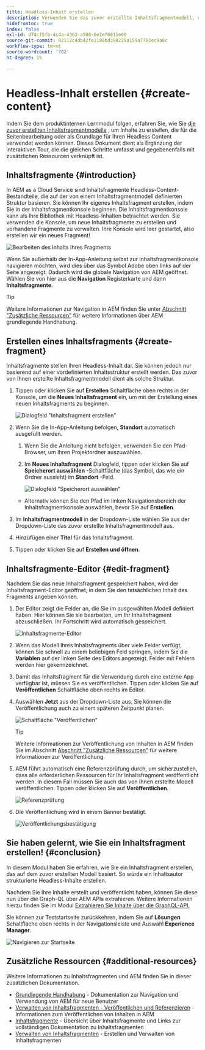 ```yaml
---
title: Headless-Inhalt erstellen
description: Verwenden Sie das zuvor erstellte Inhaltsfragmentmodell, um Inhalte zu erstellen, die für die Seitenbearbeitung oder als Grundlage für Ihren Headless Content verwendet werden können.
hidefromtoc: true
index: false
exl-id: d74cf5fb-4c4a-4363-a500-6e2ef6811e60
source-git-commit: 02112c4db42fe1108bd398229a159a7763ec9a0c
workflow-type: tm+mt
source-wordcount: '782'
ht-degree: 1%

---
```


# Headless-Inhalt erstellen {#create-content}

Indem Sie dem produktinternen Lernmodul folgen, erfahren Sie, wie Sie [die zuvor erstellten Inhaltsfragmentmodelle](content-structure.md) , um Inhalte zu erstellen, die für die Seitenbearbeitung oder als Grundlage für Ihren Headless Content verwendet werden können. Dieses Dokument dient als Ergänzung der interaktiven Tour, die die gleichen Schritte umfasst und gegebenenfalls mit zusätzlichen Ressourcen verknüpft ist.

## Inhaltsfragmente {#introduction}

In AEM as a Cloud Service sind Inhaltsfragmente Headless-Content-Bestandteile, die auf der von einem Inhaltsfragmentmodell definierten Struktur basieren. Sie können Ihr eigenes Inhaltsfragment erstellen, indem Sie in der Inhaltsfragmentkonsole beginnen. Die Inhaltsfragmentkonsole kann als Ihre Bibliothek mit Headless-Inhalten betrachtet werden. Sie verwenden die Konsole, um neue Inhaltsfragmente zu erstellen und vorhandene Fragmente zu verwalten. Ihre Konsole wird leer gestartet, also erstellen wir ein neues Fragment!

![Bearbeiten des Inhalts Ihres Fragments](assets/create-content/content-fragment-console.png)

Wenn Sie außerhalb der In-App-Anleitung selbst zur Inhaltsfragmentkonsole navigieren möchten, wird dies über das Symbol Adobe oben links auf der Seite angezeigt. Dadurch wird die globale Navigation von AEM geöffnet. Wählen Sie von hier aus die **Navigation** Registerkarte und dann **Inhaltsfragmente**.

>[!TIP]
>
>Weitere Informationen zur Navigation in AEM finden Sie unter [Abschnitt &quot;Zusätzliche Ressourcen&quot;](#additional-resources) für weitere Informationen über AEM grundlegende Handhabung.

## Erstellen eines Inhaltsfragments {#create-fragment}

Inhaltsfragmente stellen Ihren Headless-Inhalt dar. Sie können jedoch nur basierend auf einer vordefinierten Inhaltsstruktur erstellt werden. Das zuvor von Ihnen erstellte Inhaltsfragmentmodell dient als solche Struktur.

1. Tippen oder klicken Sie auf **Erstellen** Schaltfläche oben rechts in der Konsole, um die **Neues Inhaltsfragment** ein, um mit der Erstellung eines neuen Inhaltsfragments zu beginnen.

   ![Dialogfeld &quot;Inhaltsfragment erstellen&quot;](assets/create-content/create-content-fragment.png)

1. Wenn Sie die In-App-Anleitung befolgen, **Standort** automatisch ausgefüllt werden.

   1. Wenn Sie die Anleitung nicht befolgen, verwenden Sie den Pfad-Browser, um Ihren Projektordner auszuwählen.

   1. Im **Neues Inhaltsfragment** Dialogfeld, tippen oder klicken Sie auf **Speicherort auswählen** -Schaltfläche (das Symbol, das wie ein Ordner aussieht) im **Standort** -Feld.

      ![Dialogfeld &quot;Speicherort auswählen&quot;](assets/create-content/choose-location.png)
   * Alternativ können Sie den Pfad im linken Navigationsbereich der Inhaltsfragmentkonsole auswählen, bevor Sie auf **Erstellen**.


1. Im **Inhaltsfragmentmodell** in der Dropdown-Liste wählen Sie aus der Dropdown-Liste das zuvor erstellte Inhaltsfragmentmodell aus.

1. Hinzufügen einer **Titel** für das Inhaltsfragment.

1. Tippen oder klicken Sie auf **Erstellen und öffnen**.

## Inhaltsfragmente-Editor {#edit-fragment}

Nachdem Sie das neue Inhaltsfragment gespeichert haben, wird der Inhaltsfragment-Editor geöffnet, in dem Sie den tatsächlichen Inhalt des Fragments angeben können.

1. Der Editor zeigt die Felder an, die Sie im ausgewählten Modell definiert haben. Hier können Sie sie bearbeiten, um Ihr Inhaltsfragment abzuschließen. Ihr Fortschritt wird automatisch gespeichert.

   ![Inhaltsfragmente-Editor](assets/create-content/content-fragment-editor.png)

1. Wenn das Modell Ihres Inhaltsfragments über viele Felder verfügt, können Sie schnell zu einem beliebigen Feld springen, indem Sie die **Variablen** auf der linken Seite des Editors angezeigt. Felder mit Fehlern werden hier gekennzeichnet.

1. Damit das Inhaltsfragment für die Verwendung durch eine externe App verfügbar ist, müssen Sie es veröffentlichen. Tippen oder klicken Sie auf **Veröffentlichen** Schaltfläche oben rechts im Editor.

1. Auswählen **Jetzt** aus der Dropdown-Liste aus. Sie können die Veröffentlichung auch zu einem späteren Zeitpunkt planen.

   ![Schaltfläche &quot;Veröffentlichen&quot;](assets/create-content/publish.png)

   >[!TIP]
   >
   >Weitere Informationen zur Veröffentlichung von Inhalten in AEM finden Sie im Abschnitt [Abschnitt &quot;Zusätzliche Ressourcen&quot;](#additional-resources) für weitere Informationen zur Veröffentlichung.

1. AEM führt automatisch eine Referenzprüfung durch, um sicherzustellen, dass alle erforderlichen Ressourcen für Ihr Inhaltsfragment veröffentlicht werden. In diesem Fall müssen Sie auch das von Ihnen erstellte Modell veröffentlichen. Tippen oder klicken Sie auf **Veröffentlichen**.

   ![Referenzprüfung](assets/create-content/references.png)

1. Die Veröffentlichung wird in einem Banner bestätigt.

   ![Veröffentlichungsbestätigung](assets/create-content/publish-confirm.png)

## Sie haben gelernt, wie Sie ein Inhaltsfragment erstellen! {#conclusion}

In diesem Modul haben Sie erfahren, wie Sie ein Inhaltsfragment erstellen, das auf dem zuvor erstellten Modell basiert. So würde ein Inhaltsautor strukturierte Headless-Inhalte erstellen.

Nachdem Sie Ihre Inhalte erstellt und veröffentlicht haben, können Sie diese nun über die Graph-QL über AEM APIs extrahieren. Weitere Informationen hierzu finden Sie im Modul [Extrahieren Sie Inhalte über die GraphQL-API.](extract-content.md)

Sie können zur Teststartseite zurückkehren, indem Sie auf **Lösungen** Schaltfläche oben rechts in der Navigationsleiste und Auswahl **Experience Manager**.

![Navigieren zur Startseite](assets/create-content/home.png)

## Zusätzliche Ressourcen {#additional-resources}

Weitere Informationen zu Inhaltsfragmenten und AEM finden Sie in dieser zusätzlichen Dokumentation.

* [Grundlegende Handhabung](/help/sites-cloud/authoring/getting-started/basic-handling.md) - Dokumentation zur Navigation und Verwendung von AEM für neue Benutzer
* [Verwalten von Inhaltsfragmenten - Veröffentlichen und Referenzieren](/help/assets/content-fragments/content-fragments-managing.md#publishing-and-referencing-a-fragment) - Informationen zum Veröffentlichen von Inhalten in AEM
* [Inhaltsfragmente](/help/assets/content-fragments/content-fragments.md) - Übersicht über Inhaltsfragmente und Links zur vollständigen Dokumentation zu Inhaltsfragmenten
* [Verwalten von Inhaltsfragmenten](/help/assets/content-fragments/content-fragments-managing.md) - Erstellen und Verwalten von Inhaltsfragmenten
